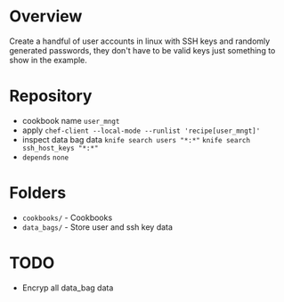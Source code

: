 # Overview

Create a handful of user accounts in linux with SSH keys and randomly generated passwords, they don't have to be valid keys just something to show in the example.


# Repository 

- cookbook name  ``user_mngt``
- apply ``chef-client --local-mode --runlist 'recipe[user_mngt]'``
- inspect data bag data ``knife search users "*:*"``  ``knife search ssh_host_keys "*:*"``
- ``depends`` ``none``


# Folders

- `cookbooks/` - Cookbooks 
- `data_bags/` - Store user and ssh key data



# TODO

- Encryp all data_bag data

